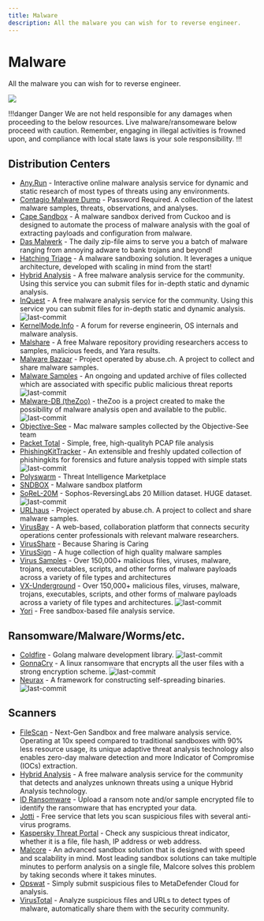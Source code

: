 ```yaml
---
title: Malware
description: All the malware you can wish for to reverse engineer.
---
```


# Malware

All the malware you can wish for to reverse engineer.

![](https://img.shields.io/badge/Tools%20%26%20Resources%20Available-36-757575?style=for-the-badge)

!!!danger Danger
We are not held responsible for any damages when proceeding to the below resources. Live malware/ransomeware below proceed with caution. Remember, engaging in illegal activities is frowned upon, and compliance with local state laws is your sole responsibility.
!!!

## Distribution Centers

* [Any.Run](https://app.any.run/submissions/) - Interactive online malware analysis service for dynamic and static research of most types of threats using any environments. 
* [Contagio Malware Dump](https://contagiodump.blogspot.com/) - Password Required. A collection of the latest malware samples, threats, observations, and analyses. 
* [Cape Sandbox](https://capesandbox.com/) - A malware sandbox derived from Cuckoo and is designed to automate the process of malware analysis with the goal of extracting payloads and configuration from malware. 
* [Das Malwerk](https://www.dasmalwerk.eu/) - The daily zip-file aims to serve you a batch of malware ranging from annoying adware to bank trojans and beyond! 
* [Hatching Triage](https://tria.ge/) - A malware sandboxing solution. It leverages a unique architecture, developed with scaling in mind from the start! 
* [Hybrid Analysis](https://www.hybrid-analysis.com/) - A free malware analysis service for the community. Using this service you can submit files for in-depth static and dynamic analysis. 
* [InQuest](https://github.com/InQuest/malware-samples) - A free malware analysis service for the community. Using this service you can submit files for in-depth static and dynamic analysis. ![last-commit](https://img.shields.io/github/last-commit/InQuest/malware-samples?style=flat)
* [KernelMode.Info](https://www.kernelmode.info/forum/) - A forum for reverse engineerin, OS internals and malware analysis. 
* [Malshare](https://www.malshare.com/) - A free Malware repository providing researchers access to samples, malicious feeds, and Yara results. 
* [Malware Bazaar](https://bazaar.abuse.ch/browse/) - Project operated by abuse.ch. A project to collect and share malware samples. 
* [Malware Samples](https://github.com/MalwareSamples/Malware-Feed/) - An ongoing and updated archive of files collected which are associated with specific public malicious threat reports ![last-commit](https://img.shields.io/github/last-commit/MalwareSamples/Malware-Feed?style=flat)
* [Malware-DB (theZoo)](https://github.com/ytisf/theZoo) - theZoo is a project created to make the possibility of malware analysis open and available to the public. ![last-commit](https://img.shields.io/github/last-commit/ytisf/theZoo?style=flat)
* [Objective-See](https://objective-see.com/malware.html) - Mac malware samples collected by the Objective-See team 
* [Packet Total](https://packettotal.com/malware-archive.html) - Simple, free, high-qualityh PCAP file analysis 
* [PhishingKitTracker](https://github.com/marcoramilli/PhishingKitTracker) - An extensible and freshly updated collection of phishingkits for forensics and future analysis topped with simple stats ![last-commit](https://img.shields.io/github/last-commit/marcoramilli/PhishingKitTracker?style=flat)
* [Polyswarm](https://polyswarm.network/) - Threat Intelligence Marketplace 
* [SNDBOX](https://app.sndbox.com/) - Malware sandbox platform 
* [SoReL-20M](https://github.com/sophos-ai/SOREL-20M) - Sophos-ReversingLabs 20 Million dataset. HUGE dataset. ![last-commit](https://img.shields.io/github/last-commit/sophos-ai/SOREL-20M?style=flat)
* [URLhaus](https://urlhaus.abuse.ch/browse/) - Project operated by abuse.ch. A project to collect and share malware samples. 
* [VirusBay](https://beta.virusbay.io) - A web-based, collaboration platform that connects security operations center professionals with relevant malware researchers. 
* [VirusShare](https://virusshare.com/) - Because Sharing is Caring 
* [VirusSign](https://virussign.com/) - A huge collection of high quality malware samples 
* [Virus Samples](https://www.virussamples.com/) - Over 150,000+ malicious files, viruses, malware, trojans, executables, scripts, and other forms of malware payloads across a variety of file types and architectures 
* [VX-Underground](hhttps://github.com/vxunderground/MalwareSourceCode) - Over 150,000+ malicious files, viruses, malware, trojans, executables, scripts, and other forms of malware payloads across a variety of file types and architectures. ![last-commit](https://img.shields.io/github/last-commit/vxunderground/MalwareSourceCode?style=flat)
* [Yori](https://yomi.yoroi.company/upload) - Free sandbox-based file analysis service. 


## Ransomware/Malware/Worms/etc.

* [Coldfire](https://github.com/redcode-labs/Coldfire) - Golang malware development library. ![last-commit](https://img.shields.io/github/last-commit/redcode-labs/Coldfire?style=flat)
* [GonnaCry](https://github.com/tarcisio-marinho/GonnaCry) - A linux ransomware that encrypts all the user files with a strong encryption scheme. ![last-commit](https://img.shields.io/github/last-commit/tarcisio-marinho/GonnaCry?style=flat)
* [Neurax](https://github.com/redcode-labs/Neurax) - A framework for constructing self-spreading binaries. ![last-commit](https://img.shields.io/github/last-commit/redcode-labs/Neurax?style=flat)


## Scanners

* [FileScan](https://www.filescan.io/) - Next-Gen Sandbox and free malware analysis service. Operating at 10x speed compared to traditional sandboxes with 90% less resource usage, its unique adaptive threat analysis technology also enables zero-day malware detection and more Indicator of Compromise (IOCs) extraction. 
* [Hybrid Analysis](https://www.hybrid-analysis.com/) - A free malware analysis service for the community that detects and analyzes unknown threats using a unique Hybrid Analysis technology. 
* [ID Ransomware](https://id-ransomware.malwarehunterteam.com/index.php) - Upload a ransom note and/or sample encrypted file to identify the ransomware that has encrypted your data. 
* [Jotti](https://virusscan.jotti.org/) - Free service that lets you scan suspicious files with several anti-virus programs. 
* [Kaspersky Threat Portal](https://opentip.kaspersky.com/) - Сheck any suspicious threat indicator, whether it is a file, file hash, IP address or web address. 
* [Malcore](https://malcore.io) - An advanced sandbox solution that is designed with speed and scalability in mind. Most leading sandbox solutions can take multiple minutes to perform analysis on a single file, Malcore solves this problem by taking seconds where it takes minutes. 
* [Opswat](https://metadefender.opswat.com/) - Simply submit suspicious files to MetaDefender Cloud for analysis. 
* [VirusTotal](https://www.virustotal.com/gui/) - Analyze suspicious files and URLs to detect types of malware, automatically share them with the security community. 


